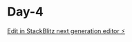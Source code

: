 # Day-4

[Edit in StackBlitz next generation editor ⚡️](https://stackblitz.com/~/github.com/NatanielQA/Day-4)
